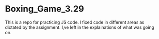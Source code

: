 # Boxing_Game_3.29 
This is a repo for practicing JS code. I fixed code in different areas as dictated by the assignment. I,ve left in the explainations of what was going on.